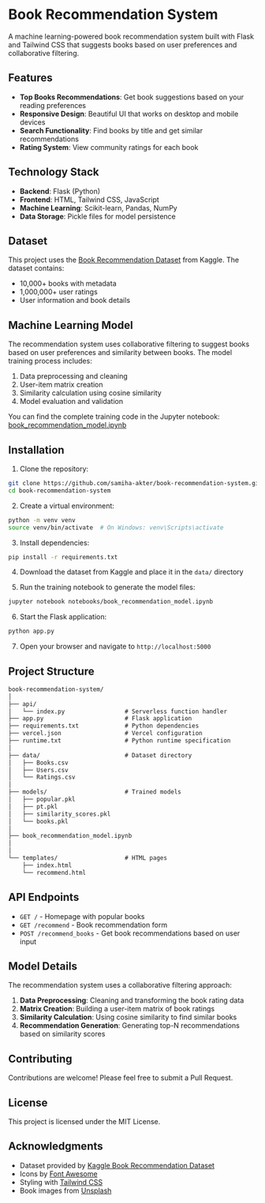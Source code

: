 # Book Recommendation System

A machine learning-powered book recommendation system built with Flask and Tailwind CSS that suggests books based on user preferences and collaborative filtering.

## Features

- **Top Books Recommendations**: Get book suggestions based on your reading preferences
- **Responsive Design**: Beautiful UI that works on desktop and mobile devices
- **Search Functionality**: Find books by title and get similar recommendations
- **Rating System**: View community ratings for each book

## Technology Stack

- **Backend**: Flask (Python)
- **Frontend**: HTML, Tailwind CSS, JavaScript
- **Machine Learning**: Scikit-learn, Pandas, NumPy
- **Data Storage**: Pickle files for model persistence

## Dataset

This project uses the [Book Recommendation Dataset](https://www.kaggle.com/datasets/arashnic/book-recommendation-dataset) from Kaggle. The dataset contains:

- 10,000+ books with metadata
- 1,000,000+ user ratings
- User information and book details

## Machine Learning Model

The recommendation system uses collaborative filtering to suggest books based on user preferences and similarity between books. The model training process includes:

1. Data preprocessing and cleaning
2. User-item matrix creation
3. Similarity calculation using cosine similarity
4. Model evaluation and validation

You can find the complete training code in the Jupyter notebook: [book_recommendation_model.ipynb](./book_recommendation.ipynb)

## Installation

1. Clone the repository:
```bash
git clone https://github.com/samiha-akter/book-recommendation-system.git
cd book-recommendation-system
```

2. Create a virtual environment:
```bash
python -m venv venv
source venv/bin/activate  # On Windows: venv\Scripts\activate
```

3. Install dependencies:
```bash
pip install -r requirements.txt
```

4. Download the dataset from Kaggle and place it in the `data/` directory

5. Run the training notebook to generate the model files:
```bash
jupyter notebook notebooks/book_recommendation_model.ipynb
```

6. Start the Flask application:
```bash
python app.py
```

7. Open your browser and navigate to `http://localhost:5000`

## Project Structure

```cmd
book-recommendation-system/
│
├── api/
│   └── index.py                 # Serverless function handler
├── app.py                       # Flask application
├── requirements.txt             # Python dependencies
├── vercel.json                  # Vercel configuration
├── runtime.txt                  # Python runtime specification
│
├── data/                        # Dataset directory
│   ├── Books.csv
│   ├── Users.csv
│   └── Ratings.csv
│
├── models/                      # Trained models
│   ├── popular.pkl
│   ├── pt.pkl
│   ├── similarity_scores.pkl
│   └── books.pkl
│
├── book_recommendation_model.ipynb
│
│
└── templates/                   # HTML pages
    ├── index.html
    └── recommend.html
```

## API Endpoints

- `GET /` - Homepage with popular books
- `GET /recommend` - Book recommendation form
- `POST /recommend_books` - Get book recommendations based on user input

## Model Details

The recommendation system uses a collaborative filtering approach:

1. **Data Preprocessing**: Cleaning and transforming the book rating data
2. **Matrix Creation**: Building a user-item matrix of book ratings
3. **Similarity Calculation**: Using cosine similarity to find similar books
4. **Recommendation Generation**: Generating top-N recommendations based on similarity scores

## Contributing

Contributions are welcome! Please feel free to submit a Pull Request.

## License

This project is licensed under the MIT License.

## Acknowledgments

- Dataset provided by [Kaggle Book Recommendation Dataset](https://www.kaggle.com/datasets/arashnic/book-recommendation-dataset)
- Icons by [Font Awesome](https://fontawesome.com/)
- Styling with [Tailwind CSS](https://tailwindcss.com/)
- Book images from [Unsplash](https://unsplash.com/)
